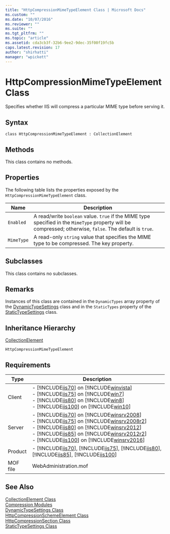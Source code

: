 ```yaml
---
title: "HttpCompressionMimeTypeElement Class | Microsoft Docs"
ms.custom: ""
ms.date: "10/07/2016"
ms.reviewer: ""
ms.suite: ""
ms.tgt_pltfrm: ""
ms.topic: "article"
ms.assetid: cda3cb3f-32b6-9ee2-9dec-35f00f19fc5b
caps.latest.revision: 17
author: "shirhatti"
manager: "wpickett"
---
```

# HttpCompressionMimeTypeElement Class
Specifies whether IIS will compress a particular MIME type before serving it.  
  
## Syntax  
  
```vbs  
class HttpCompressionMimeTypeElement : CollectionElement  
```  
  
## Methods  
 This class contains no methods.  
  
## Properties  
 The following table lists the properties exposed by the `HttpCompressionMimeTypeElement` class.  
  
|Name|Description|  
|----------|-----------------|  
|`Enabled`|A read/write `boolean` value. `true` if the MIME type specified in the `MimeType` property will be compressed; otherwise, `false`. The default is `true`.|  
|`MimeType`|A read-only `string` value that specifies the MIME type to be compressed. The key property.|  
  
## Subclasses  
 This class contains no subclasses.  
  
## Remarks  
 Instances of this class are contained in the `DynamicTypes` array property of the [DynamicTypeSettings](../wmi-provider/dynamictypesettings-class.md) class and in the `StaticTypes` property of the [StaticTypeSettings](../wmi-provider/statictypesettings-class.md) class.  
  
## Inheritance Hierarchy  
 [CollectionElement](../wmi-provider/collectionelement-class.md)  
  
 `HttpCompressionMimeTypeElement`  
  
## Requirements  
  
|Type|Description|  
|----------|-----------------|  
|Client|-   [!INCLUDE[iis70](../wmi-provider/includes/iis70-md.md)] on [!INCLUDE[winvista](../wmi-provider/includes/winvista-md.md)]<br />-   [!INCLUDE[iis75](../wmi-provider/includes/iis75-md.md)] on [!INCLUDE[win7](../wmi-provider/includes/win7-md.md)]<br />-   [!INCLUDE[iis80](../wmi-provider/includes/iis80-md.md)] on [!INCLUDE[win8](../wmi-provider/includes/win8-md.md)]<br />-   [!INCLUDE[iis100](../wmi-provider/includes/iis100-md.md)] on [!INCLUDE[win10](../wmi-provider/includes/win10-md.md)]|  
|Server|-   [!INCLUDE[iis70](../wmi-provider/includes/iis70-md.md)] on [!INCLUDE[winsrv2008](../wmi-provider/includes/winsrv2008-md.md)]<br />-   [!INCLUDE[iis75](../wmi-provider/includes/iis75-md.md)] on [!INCLUDE[winsrv2008r2](../wmi-provider/includes/winsrv2008r2-md.md)]<br />-   [!INCLUDE[iis80](../wmi-provider/includes/iis80-md.md)] on [!INCLUDE[winsrv2012](../wmi-provider/includes/winsrv2012-md.md)]<br />-   [!INCLUDE[iis85](../wmi-provider/includes/iis85-md.md)] on [!INCLUDE[winsrv2012r2](../wmi-provider/includes/winsrv2012r2-md.md)]<br />-   [!INCLUDE[iis100](../wmi-provider/includes/iis100-md.md)] on [!INCLUDE[winsrv2016](../wmi-provider/includes/winsrv2016-md.md)]|  
|Product|-   [!INCLUDE[iis70](../wmi-provider/includes/iis70-md.md)], [!INCLUDE[iis75](../wmi-provider/includes/iis75-md.md)], [!INCLUDE[iis80](../wmi-provider/includes/iis80-md.md)], [!INCLUDE[iis85](../wmi-provider/includes/iis85-md.md)], [!INCLUDE[iis100](../wmi-provider/includes/iis100-md.md)]|  
|MOF file|WebAdministration.mof|  
  
## See Also  
 [CollectionElement Class](../wmi-provider/collectionelement-class.md)   
 [Compression Modules](http://go.microsoft.com/fwlink/?LinkId=64721)   
 [DynamicTypeSettings Class](../wmi-provider/dynamictypesettings-class.md)   
 [HttpCompressionSchemeElement Class](../wmi-provider/httpcompressionschemeelement-class.md)   
 [HttpCompressionSection Class](../wmi-provider/httpcompressionsection-class.md)   
 [StaticTypeSettings Class](../wmi-provider/statictypesettings-class.md)